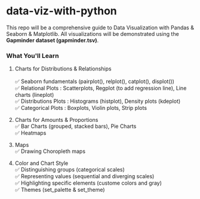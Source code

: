 # data-viz-with-python

This repo will be a comprehensive guide to Data Visualization with Pandas & Seaborn & Matplotlib.
All visualizations will be demonstrated using the **Gapminder dataset (gapminder.tsv)**.

### What You'll Learn <br>
1. Charts for Distributions & Relationships <br>  
✅ Seaborn fundamentals (pairplot(), relplot(), catplot(), displot()) <br>
✅ Relational Plots : Scatterplots, Regplot (to add regression line), Line charts (lineplot) <br>
✅ Distributions Plots : Histograms (histplot), Density plots (kdeplot) <br>
✅ Categorical Plots : Boxplots, Violin plots, Strip plots

2. Charts for Amounts & Proportions <br> 
✅ Bar Charts (grouped, stacked bars), Pie Charts <br>
✅ Heatmaps

3. Maps <br>
✅ Drawing Choropleth maps

4. Color and Chart Style <br>
✅ Distinguishing groups (categorical scales) <br>
✅ Representing values (sequential and diverging scales) <br>
✅ Highlighting specific elements (custome colors and gray) <br>
✅ Themes (set_palette & set_theme)
